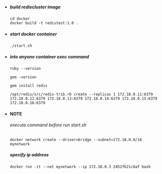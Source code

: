 - ##### build rediscluster image
  ```
  cd docker
  docker build -t redistest:1.0 .
  ```
- ##### start docker container
  ```
  ./start.sh
  ```
- ##### into anyone container exec command
  ```
  ruby --version

  gem -version

  gem install redis

  /opt/redis/src/redis-trib.rb create --replicas 1 172.18.0.11:6379 172.18.0.12:6379 172.18.0.13:6379 172.18.0.14:6379 172.18.0.15:6379 172.18.0.16:6379
  ```

- #### NOTE
  ###### execute command before run start.sh
  ```
  docker network create --driver=bridge --subnet=172.18.0.0/16 mynetwork
  ```

  ##### specify ip address
  ```
  docker run -it --net mynetwork --ip 172.18.0.3 2452fb21c8af bash
  ```
